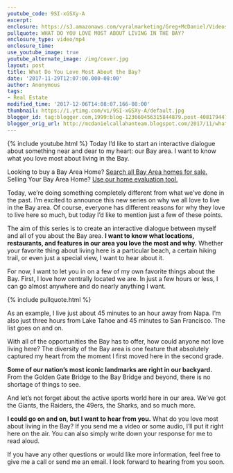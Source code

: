 ```yaml
---
youtube_code: 9SI-xGSXy-A
excerpt:
enclosure: https://s3.amazonaws.com/vyralmarketing/Greg+McDaniel/Videos/2017/Bay+Area+Real+Estate+Agent-+Why+We+Love+The+Bay+Area.mp4
pullquote: WHAT DO YOU LOVE MOST ABOUT LIVING IN THE BAY?
enclosure_type: video/mp4
enclosure_time:
use_youtube_image: true
youtube_alternate_image: /img/cover.jpg
layout: post
title: What Do You Love Most About the Bay?
date: '2017-11-29T12:07:00.000-08:00'
author: Anonymous
tags:
- Real Estate
modified_time: '2017-12-06T14:08:07.166-08:00'
thumbnail: https://i.ytimg.com/vi/9SI-xGSXy-A/default.jpg
blogger_id: tag:blogger.com,1999:blog-123660456315844879.post-408179447981174782
blogger_orig_url: http://mcdanielcallahanteam.blogspot.com/2017/11/what-do-you-love-most-about-bay.html
---
```

{% include youtube.html %}
Today I’d like to start an interactive dialogue about something near and dear to my heart: our Bay area. I want to know what you love most about living in the Bay.  

<div class="post-cta">
Looking to buy a Bay Area Home? <a href="http://www.buyandsellalamodanvillehomes.com/" target="_blank">Search all Bay Area homes for sale.</a><br>
Selling Your Bay Area Home? <a href="https://cloudcma.com/api_widget/6757802779fbc05a66bfd8f78d617a92/show?post_url=cloudcma.com&source_url=ua" target="_blank">Use our home evaluation tool.</a>
</div>

Today, we’re doing something completely different from what we’ve done in the past. I’m excited to announce this new series on why we all love to live in the Bay area.
 Of course, everyone has different reasons for why they love to live here so much, but today I’d like to mention just a few of these points.

The aim of this series is to create an interactive dialogue between myself and all of you about the Bay area. **I want to know what locations, restaurants, and features in our area you love the most and why.** Whether your favorite thing about living here is a particular beach, a certain hiking trail, or even just a special view, I want to hear about it.

For now, I want to let you in on a few of my own favorite things about the Bay. First, I love how centrally located we are. In just a few hours or less, I can go almost anywhere and do nearly anything I want.

{% include pullquote.html %}

As an example, I live just about 45 minutes to an hour away from Napa. I’m also just three hours from Lake Tahoe and 45 minutes to San Francisco. The list goes on and on.

 With all of the opportunities the Bay has to offer, how could anyone not love living here? The diversity of the Bay area is one feature that absolutely captured my heart from the moment I first moved here in the second grade.

 **Some of our nation’s most iconic landmarks are right in our backyard.** From the Golden Gate Bridge to the Bay Bridge and beyond, there is no shortage of things to see.

 And let’s not forget about the active sports world here in our area. We’ve got the Giants, the Raiders, the 49ers, the Sharks, and so much more.

**I could go on and on, but I want to hear from you.** What do you love most about living in the Bay? If you send me a video or some audio, I’ll put it right here on the air. You can also simply write down your response for me to read aloud.

 If you have any other questions or would like more information, feel free to give me a call or send me an email. I look forward to hearing from you soon.
